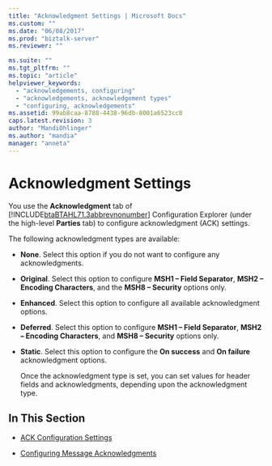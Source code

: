 ```yaml
---
title: "Acknowledgment Settings | Microsoft Docs"
ms.custom: ""
ms.date: "06/08/2017"
ms.prod: "biztalk-server"
ms.reviewer: ""

ms.suite: ""
ms.tgt_pltfrm: ""
ms.topic: "article"
helpviewer_keywords: 
  - "acknowledgements, configuring"
  - "acknowledgements, acknowledgement types"
  - "configuring, acknowledgements"
ms.assetid: 99ab8caa-8788-4438-96db-8001a6523cc8
caps.latest.revision: 3
author: "MandiOhlinger"
ms.author: "mandia"
manager: "anneta"
---
```

# Acknowledgment Settings
You use the **Acknowledgment** tab of [!INCLUDE[btaBTAHL71.3abbrevnonumber](../../includes/btabtahl71-3abbrevnonumber-md.md)] Configuration Explorer (under the high-level **Parties** tab) to configure acknowledgment (ACK) settings.  
  
 The following acknowledgment types are available:  
  
- **None**. Select this option if you do not want to configure any acknowledgments.  
  
- **Original**. Select this option to configure **MSH1 – Field Separator**, **MSH2 – Encoding Characters**, and the **MSH8 – Security** options only.  
  
- **Enhanced**. Select this option to configure all available acknowledgment options.  
  
- **Deferred**. Select this option to configure **MSH1 – Field Separator**, **MSH2 – Encoding Characters**, and **MSH8 – Security** options only.  
  
- **Static**. Select this option to configure the **On success** and **On failure** acknowledgment options.  
  
  Once the acknowledgment type is set, you can set values for header fields and acknowledgments, depending upon the acknowledgment type.  
  
## In This Section  
  
-   [ACK Configuration Settings](../../adapters-and-accelerators/accelerator-hl7/ack-configuration-settings.md)  
  
-   [Configuring Message Acknowledgments](../../adapters-and-accelerators/accelerator-hl7/configuring-message-acknowledgments.md)